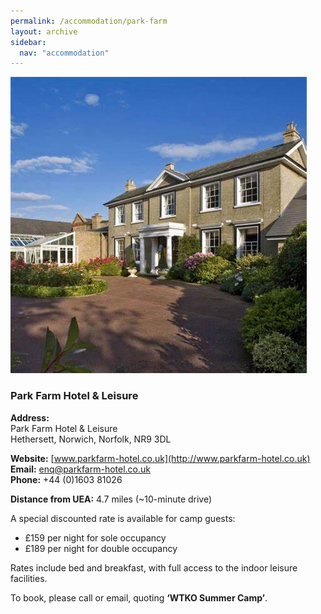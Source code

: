 ```yaml
---
permalink: /accommodation/park-farm
layout: archive
sidebar:
  nav: "accommodation"
---
```

![Park Farm](../assets/images/parkfarm/ParkFarm.jpeg "Park Farm")

### Park Farm Hotel & Leisure

**Address:**  
Park Farm Hotel & Leisure  
Hethersett, Norwich, Norfolk, NR9 3DL  

**Website:** [www.parkfarm-hotel.co.uk](http://www.parkfarm-hotel.co.uk)  
**Email:** [enq@parkfarm-hotel.co.uk](mailto:enq@parkfarm-hotel.co.uk)  
**Phone:** +44 (0)1603 81026  

**Distance from UEA:** 4.7 miles (~10-minute drive)

A special discounted rate is available for camp guests:
- £159 per night for sole occupancy
- £189 per night for double occupancy  

Rates include bed and breakfast, with full access to the indoor leisure facilities.

To book, please call or email, quoting **‘WTKO Summer Camp’**.


